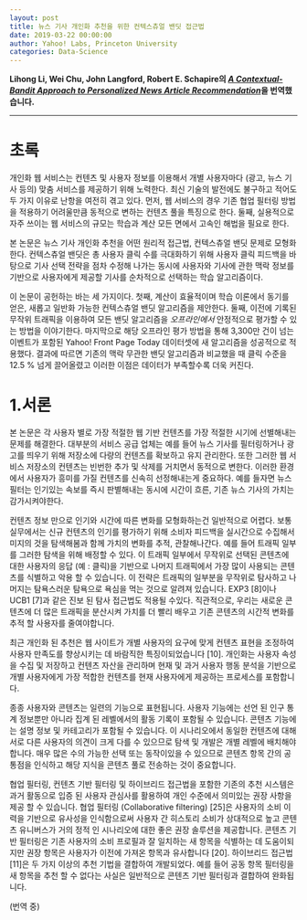 ```yaml
---
layout: post
title: 뉴스 기사 개인화 추천을 위한 컨텍스츄얼 밴딧 접근법
date: 2019-03-22 00:00:00
author: Yahoo! Labs, Princeton University
categories: Data-Science
---  
```

  
  
**Lihong Li, Wei Chu, John Langford, Robert E. Schapire의 [*A Contextual-Bandit Approach to Personalized News Article Recommendation*](http://rob.schapire.net/papers/www10.pdf)을 번역했습니다.**
  
  
- - -

# 초록
  
개인화 웹 서비스는 컨텐츠 및 사용자 정보를 이용해서 개별 사용자마다 (광고, 뉴스 기사 등의) 맞춤 서비스를 제공하기 위해 노력한다. 최신 기술의 발전에도 불구하고 적어도 두 가지 이유로 난항을 여전히 겪고 있다. 먼저, 웹 서비스의 경우 기존 협업 필터링 방법을 적용하기 어려울만큼 동적으로 변하는 컨텐츠 풀을 특징으로 한다. 둘째, 실용적으로 자주 쓰이는 웹 서비스의 규모는 학습과 계산 모든 면에서 고속인 해법을 필요로 한다.  
  
본 논문은 뉴스 기사 개인화 추천을 어떤 원리적 접근법, 컨텍스츄얼 밴딧 문제로 모형화한다. 컨텍스츄얼 밴딧은 총 사용자 클릭 수를 극대화하기 위해 사용자 클릭 피드백을 바탕으로 기사 선택 전략을 점차 수정해 나가는 동시에 사용자와 기사에 관한 맥락 정보를 기반으로 사용자에게 제공할 기사를 순차적으로 선택하는 학습 알고리즘이다.  
  
이 논문이 공헌하는 바는 세 가지이다. 첫째, 계산이 효율적이며 학습 이론에서 동기를 얻은, 새롭고 일반화 가능한 컨텍스츄얼 밴딧 알고리즘을 제안한다. 둘째, 이전에 기록된 무작위 트래픽을 이용하여 모든 밴딧 알고리즘을 *오프라인에서* 안정적으로 평가할 수 있는 방법을 이야기한다. 마지막으로 해당 오프라인 평가 방법을 통해 3,300만 건이 넘는 이벤트가 포함된 Yahoo! Front Page Today 데이터셋에 새 알고리즘을 성공적으로 적용했다. 결과에 따르면 기존의 맥락 무관한 밴딧 알고리즘과 비교했을 때 클릭 수준을 12.5 % 넘게 끌어올렸고 이러한 이점은 데이터가 부족할수록 더욱 커진다.
  
# 1.서론
  
본 논문은 각 사용자 별로 가장 적절한 웹 기반 컨텐츠를 가장 적절한 시기에 선별해내는 문제를 해결한다. 대부분의 서비스 공급 업체는 예를 들어 뉴스 기사를 필터링하거나 광고를 띄우기 위해 저장소에 다량의 컨텐츠를 확보하고 유지 관리한다. 또한 그러한 웹 서비스 저장소의 컨텐츠는 빈번한 추가 및 삭제를 거치면서 동적으로 변한다. 이러한 환경에서 사용자가 흥미를 가질 컨텐츠를 신속히 선정해내는게 중요하다. 예를 들자면 뉴스 필터는 인기있는 속보를 즉시 판별해내는 동시에 시간이 흐른, 기존 뉴스 기사의 가치는 감가시켜야한다.  
  
컨텐츠 정보 만으로 인기와 시간에 따른 변화를 모형화하는건 일반적으로 어렵다. 보통 실무에서는 신규 컨텐츠의 인기를 평가하기 위해 소비자 피드백을 실시간으로 수집해서 미지의 것을 탐색해봄과 함께 가치의 변화를 추적, 관찰해나간다. 예를 들어 트래픽 일부를 그러한 탐색을 위해 배정할 수 있다. 이 트래픽 일부에서 무작위로 선택된 콘텐츠에 대한 사용자의 응답 (예 : 클릭)을 기반으로 나머지 트래픽에서 가장 많이 사용되는 콘텐츠를 식별하고 악용 할 수 있습니다. 이 전략은 트래픽의 일부분을 무작위로 탐사하고 나머지는 탐욕스러운 탐욕으로 욕심을 먹는 것으로 알려져 있습니다. EXP3 [8]이나 UCB1 [7]과 같은 진보 된 탐사 접근법도 적용될 수있다. 직관적으로, 우리는 새로운 콘텐츠에 더 많은 트래픽을 분산시켜 가치를 더 빨리 배우고 기존 콘텐츠의 시간적 변화를 추적 할 사용자를 줄여야합니다.
  
최근 개인화 된 추천은 웹 사이트가 개별 사용자의 요구에 맞게 컨텐츠 표현을 조정하여 사용자 만족도를 향상시키는 데 바람직한 특징이되었습니다 [10]. 개인화는 사용자 속성을 수집 및 저장하고 컨텐츠 자산을 관리하며 현재 및 과거 사용자 행동 분석을 기반으로 개별 사용자에게 가장 적합한 컨텐츠를 현재 사용자에게 제공하는 프로세스를 포함합니다.
  
종종 사용자와 콘텐츠는 일련의 기능으로 표현됩니다. 사용자 기능에는 선언 된 인구 통계 정보뿐만 아니라 집계 된 레벨에서의 활동 기록이 포함될 수 있습니다. 콘텐츠 기능에는 설명 정보 및 카테고리가 포함될 수 있습니다. 이 시나리오에서 동일한 컨텐츠에 대해 서로 다른 사용자의 의견이 크게 다를 수 있으므로 탐색 및 개발은 개별 레벨에 배치해야합니다. 매우 많은 수의 가능한 선택 또는 동작이있을 수 있으므로 콘텐츠 항목 간의 공통점을 인식하고 해당 지식을 콘텐츠 풀로 전송하는 것이 중요합니다.
  
협업 필터링, 컨텐츠 기반 필터링 및 하이브리드 접근법을 포함한 기존의 추천 시스템은 과거 활동으로 입증 된 사용자 관심사를 활용하여 개인 수준에서 의미있는 권장 사항을 제공 할 수 있습니다. 협업 필터링 (Collaborative filtering) [25]은 사용자의 소비 이력을 기반으로 유사성을 인식함으로써 사용자 간 히스토리 소비가 상대적으로 높고 콘텐츠 유니버스가 거의 정적 인 시나리오에 대한 좋은 권장 솔루션을 제공합니다. 콘텐츠 기반 필터링은 기존 사용자의 소비 프로필과 잘 일치하는 새 항목을 식별하는 데 도움이되지만 권장 항목은 사용자가 이전에 가져온 항목과 유사합니다 [20]. 하이브리드 접근법 [11]은 두 가지 이상의 추천 기법을 결합하여 개발되었다. 예를 들어 공동 항목 필터링을 새 항목을 추천 할 수 없다는 사실은 일반적으로 콘텐츠 기반 필터링과 결합하여 완화됩니다.  
  
(번역 중)
